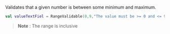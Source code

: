 Validates that a given number is between some minimum and maximum.

```kotlin
val valueTextFiel = RangeValidable(0,9,"The value must be >= 0 and <= 9")
```

> **Note** : The range is inclusive